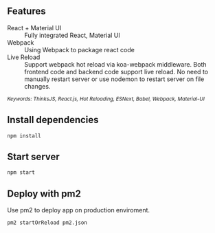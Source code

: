 
## Features
<dl>
  <dt>React + Material UI</dt>
  <dd>Fully integrated React, Material UI</dd>

  <dt>Webpack</dt>
  <dd>Using Webpack to package react code</dd>

  <dt>Live Reload</dt>
  <dd>Support webpack hot reload via koa-webpack middleware. Both frontend code and backend code support live reload. No need to manually restart server or use nodemon to restart server on file changes.</dd>
</dl>

<sub><i>Keywords: ThinksJS, React.js, Hot Reloading, ESNext, Babel, Webpack, Material-UI</i></sub>

## Install dependencies

```
npm install
```

## Start server

```
npm start
```

## Deploy with pm2

Use pm2 to deploy app on production enviroment.

```
pm2 startOrReload pm2.json
```
